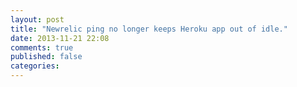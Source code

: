 ```yaml
---
layout: post
title: "Newrelic ping no longer keeps Heroku app out of idle."
date: 2013-11-21 22:08
comments: true
published: false
categories: 
---
```

